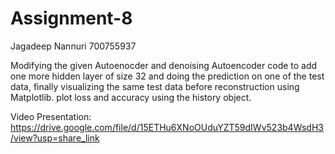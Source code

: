 # Assignment-8
Jagadeep Nannuri
700755937


Modifying the given Autoenocder and denoising Autoencoder code to add one more hidden layer of size 32 and doing the prediction on one of the test data, finally visualizing the same test data before reconstruction using Matplotlib. plot loss and accuracy using the history object.

Video Presentation: https://drive.google.com/file/d/15ETHu6XNoOUduYZT59dIWv523b4WsdH3/view?usp=share_link
